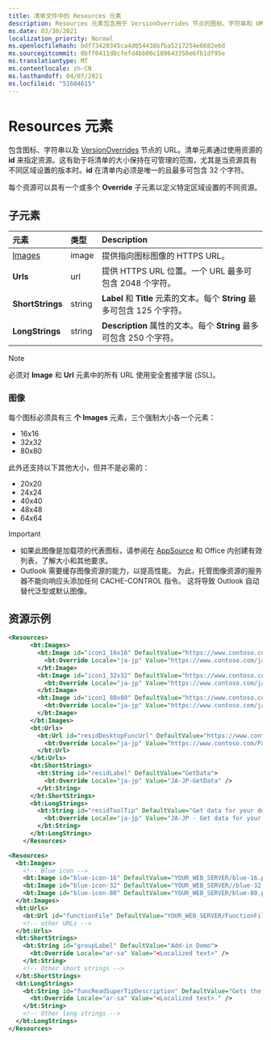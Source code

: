 ```yaml
---
title: 清单文件中的 Resources 元素
description: Resources 元素包含用于 VersionOverrides 节点的图标、字符串和 URL。
ms.date: 03/30/2021
localization_priority: Normal
ms.openlocfilehash: bdf73420345ca4d054438bfba5217254e6682e6d
ms.sourcegitcommit: 0bff0411d8cfefd4bb00c189643358e6fb1df95e
ms.translationtype: MT
ms.contentlocale: zh-CN
ms.lasthandoff: 04/07/2021
ms.locfileid: "51604615"
---
```

# <a name="resources-element"></a>Resources 元素

包含图标、字符串以及 [VersionOverrides](versionoverrides.md) 节点的 URL。清单元素通过使用资源的 **id** 来指定资源。这有助于将清单的大小保持在可管理的范围，尤其是当资源具有不同区域设置的版本时。**id** 在清单内必须是唯一的且最多可包含 32 个字符。

每个资源可以具有一个或多个 **Override** 子元素以定义特定区域设置的不同资源。

## <a name="child-elements"></a>子元素

|  元素 |  类型  |  Description  |
|:-----|:-----|:-----|
|  [Images](#images)            |  image   |  提供指向图标图像的 HTTPS URL。 |
|  **Urls**                |  url     |  提供 HTTPS URL 位置。一个 URL 最多可包含 2048 个字符。 |
|  **ShortStrings** |  string  |  **Label** 和 **Title** 元素的文本。每个 **String** 最多可包含 125 个字符。|
|  **LongStrings**  |  string  | **Description** 属性的文本。每个 **String** 最多可包含 250 个字符。|

> [!NOTE]
> 必须对 **Image** 和 **Url** 元素中的所有 URL 使用安全套接字层 (SSL)。

### <a name="images"></a>图像

每个图标必须具有三 **个 Images** 元素，三个强制大小各一个元素：

- 16x16
- 32x32
- 80x80

此外还支持以下其他大小，但并不是必需的：

- 20x20
- 24x24
- 40x40
- 48x48
- 64x64

> [!IMPORTANT]
>
> - 如果此图像是加载项的代表图标，请参阅在 [AppSource](/office/dev/store/create-effective-office-store-listings#create-an-icon-for-your-add-in) 和 Office 内创建有效列表，了解大小和其他要求。
> - Outlook 需要缓存图像资源的能力，以提高性能。 为此，托管图像资源的服务器不能向响应头添加任何 CACHE-CONTROL 指令。 这将导致 Outlook 自动替代泛型或默认图像。

## <a name="resources-examples"></a>资源示例

```XML
<Resources>
      <bt:Images>
        <bt:Image id="icon1_16x16" DefaultValue="https://www.contoso.com/icon_default.png">
          <bt:Override Locale="ja-jp" Value="https://www.contoso.com/ja-jp16-icon_default.png" />
        </bt:Image>
        <bt:Image id="icon1_32x32" DefaultValue="https://www.contoso.com/icon_default.png">
          <bt:Override Locale="ja-jp" Value="https://www.contoso.com/ja-jp32-icon_default.png" />
        </bt:Image>
        <bt:Image id="icon1_80x80" DefaultValue="https://www.contoso.com/icon_default.png">
          <bt:Override Locale="ja-jp" Value="https://www.contoso.com/ja-jp80-icon_default.png" />
        </bt:Image>
      </bt:Images>
      <bt:Urls>
        <bt:Url id="residDesktopFuncUrl" DefaultValue="https://www.contoso.com/Pages/Home.aspx">
          <bt:Override Locale="ja-jp" Value="https://www.contoso.com/Pages/Home.aspx" />
        </bt:Url>
      </bt:Urls>
      <bt:ShortStrings>
        <bt:String id="residLabel" DefaultValue="GetData">
          <bt:Override Locale="ja-jp" Value="JA-JP-GetData" />
        </bt:String>
      </bt:ShortStrings>
      <bt:LongStrings>
        <bt:String id="residToolTip" DefaultValue="Get data for your document.">
          <bt:Override Locale="ja-jp" Value="JA-JP - Get data for your document." />
        </bt:String>
      </bt:LongStrings>
    </Resources>
```

```xml
<Resources>
  <bt:Images>
    <!-- Blue icon -->
    <bt:Image id="blue-icon-16" DefaultValue="YOUR_WEB_SERVER/blue-16.png"/>
    <bt:Image id="blue-icon-32" DefaultValue="YOUR_WEB_SERVER//blue-32.png"/>
    <bt:Image id="blue-icon-80" DefaultValue="YOUR_WEB_SERVER/blue-80.png"/>
  </bt:Images>
  <bt:Urls>
    <bt:Url id="functionFile" DefaultValue="YOUR_WEB_SERVER/FunctionFile/Functions.html"/>
    <!-- other URLs -->
  </bt:Urls>
  <bt:ShortStrings>
    <bt:String id="groupLabel" DefaultValue="Add-in Demo">
      <bt:Override Locale="ar-sa" Value="<Localized text>" />
    </bt:String>
    <!-- Other short strings -->
  </bt:ShortStrings>
  <bt:LongStrings>
    <bt:String id="funcReadSuperTipDescription" DefaultValue="Gets the subject of the message or appointment.">
      <bt:Override Locale="ar-sa" Value="<Localized text>." />
    </bt:String>
    <!-- Other long strings -->
  </bt:LongStrings>
</Resources>
```
